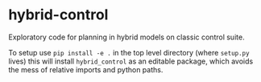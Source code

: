 # hybrid-control
Exploratory code for planning in hybrid models on classic control suite. 

To setup use 
`pip install -e .` in the top level directory (where `setup.py` lives)
this will install `hybrid_control` as an editable package, which avoids the mess 
of relative imports and python paths.